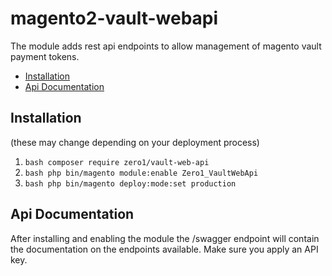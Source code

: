 # magento2-vault-webapi

The module adds rest api endpoints to allow management of magento vault payment tokens.  

- [Installation](#installation)
- [Api Documentation](#api-documentation)

## Installation
(these may change depending on your deployment process)
1. ```bash composer require zero1/vault-web-api ```
2. ```bash php bin/magento module:enable Zero1_VaultWebApi```
3. ```bash php bin/magento deploy:mode:set production```

## Api Documentation
After installing and enabling the module the /swagger endpoint will contain the documentation
on the endpoints available. Make sure you apply an API key.


